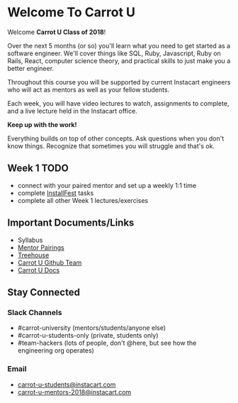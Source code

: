 # Welcome To Carrot U

Welcome **Carrot U Class of 2018**!

Over the next 5 months (or so) you'll learn what you need to get started as a software engineer. We'll cover things like SQL, Ruby, Javascript, Ruby on Rails, React, computer science theory, and practical skills to just make you a better engineer.

Throughout this course you will be supported by current Instacart engineers who will act as mentors as well as your fellow students.

Each week, you will have video lectures to watch, assignments to complete, and a live lecture held in the Instacart office.

**Keep up with the work!**

Everything builds on top of other concepts. Ask questions when you don't know things. Recognize that sometimes you will struggle and that's ok.

## Week 1 TODO

- connect with your paired mentor and set up a weekly 1:1 time
- complete [InstallFest](../install-fest/overview.md) tasks
- complete all other Week 1 lectures/exercises

## Important Documents/Links

- Syllabus
- [Mentor Pairings](./mentor-pairings-2018.md)
- [Treehouse](https://teamtreehouse.com/)
- [Carrot U Github Team](https://github.com/carrot-u)
- [Carrot U Docs](https://github.com/carrot-u/carrot-u-docs)

## Stay Connected

### Slack Channels

- #carrot-university (mentors/students/anyone else)
- #carrot-u-students-only (private, students only)
- #team-hackers (lots of people, don't @here, but see how the engineering org operates)

### Email

- carrot-u-students@instacart.com
- carrot-u-mentors-2018@instacart.com
